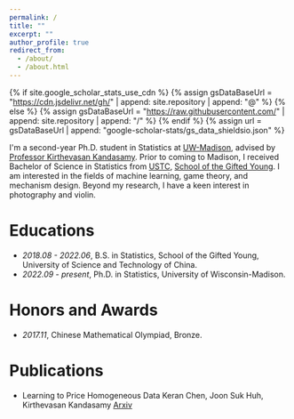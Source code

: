 ```yaml
---
permalink: /
title: ""
excerpt: ""
author_profile: true
redirect_from: 
  - /about/
  - /about.html
---
```


{% if site.google_scholar_stats_use_cdn %}
{% assign gsDataBaseUrl = "https://cdn.jsdelivr.net/gh/" | append: site.repository | append: "@" %}
{% else %}
{% assign gsDataBaseUrl = "https://raw.githubusercontent.com/" | append: site.repository | append: "/" %}
{% endif %}
{% assign url = gsDataBaseUrl | append: "google-scholar-stats/gs_data_shieldsio.json" %}

<span class='anchor' id='about-me'></span>


I'm a second-year Ph.D. student in Statistics at [UW-Madison](https://www.wisc.edu/), advised by [Professor Kirthevasan Kandasamy](https://pages.cs.wisc.edu/~kandasamy/index.html). Prior to coming to Madison, I received Bachelor of Science in Statistics from [USTC](https://en.ustc.edu.cn/), [School of the Gifted Young](https://en.scgy.ustc.edu.cn/). I am interested in the fields of machine learning, game theory, and mechanism design. Beyond my research, I have a keen interest in photography and violin.

# Educations
- *2018.08 - 2022.06*, B.S. in Statistics, School of the Gifted Young, University of Science and Technology of China. 
- *2022.09 - present*, Ph.D. in Statistics, University of Wisconsin-Madison.

# Honors and Awards
- *2017.11*, Chinese Mathematical Olympiad, Bronze.

# Publications 
- Learning to Price Homogeneous Data
  Keran Chen, Joon Suk Huh, Kirthevasan Kandasamy
  [Arxiv](https://arxiv.org/abs/2407.05484)







